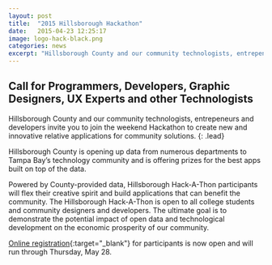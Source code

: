 ```yaml
---
layout: post
title:  "2015 Hillsborough Hackathon"
date:   2015-04-23 12:25:17
image: logo-hack-black.png
categories: news
excerpt: "Hillsborough County and our community technologists, entrepeneurs and developers invite you to join the weekend Hackathon to create new and innovative relative applications for community solutions."
---
```


## Call for Programmers, Developers, Graphic Designers, UX Experts and other Technologists

Hillsborough County and our community technologists, entrepeneurs and developers invite you to join the weekend Hackathon to create new and innovative relative applications for community solutions.
{: .lead}

Hillsborough County is opening up data from numerous departments to Tampa Bay’s technology community and is offering prizes for the best apps built on top of the data.

Powered by County-provided data, Hillsborough Hack-A-Thon participants will flex their creative spirit and build applications that can benefit the community. The Hillsborough Hack-A-Thon is open to all college students and community designers and developers. The ultimate goal is to demonstrate the potential impact of open data and technological development on the economic prosperity of our community.

[Online registration]({{site.eventbrite}}){:target="_blank"} for participants is now open and will run through Thursday, May 28.